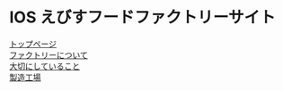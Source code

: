 # IOS えびすフードファクトリーサイト  
  
[トップページ](https://eweb-ossy.github.io/ios_ebisu_factory/dist/)  
[ファクトリーについて](https://eweb-ossy.github.io/ios_ebisu_factory/dist/about.html)  
[大切にしていること](https://eweb-ossy.github.io/ios_ebisu_factory/dist/important.html)  
[製造工場](https://eweb-ossy.github.io/ios_ebisu_factory/dist/about_factory.html)  
